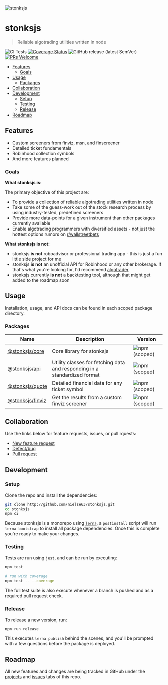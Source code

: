 ![stonksjs](https://raw.githubusercontent.com/nielse63/stonksjs/gh-pages/img/banner.svg)

# stonksjs

> Reliable algotrading utilities written in node

![CI Tests](https://github.com/nielse63/stonksjs/workflows/CI%20Tests/badge.svg)
[![Coverage Status](https://coveralls.io/repos/github/nielse63/stonksjs/badge.svg?branch=master)](https://coveralls.io/github/nielse63/stonksjs?branch=master)
![GitHub release (latest SemVer)](https://img.shields.io/github/v/release/nielse63/stonksjs?style=flat-square)
[![PRs Welcome](https://img.shields.io/badge/PRs-welcome-brightgreen.svg?style=flat-square)](http://makeapullrequest.com)

- [Features](#features)
  - [Goals](#goals)
- [Usage](#usage)
  - [Packages](#packages)
- [Collaboration](#collaboration)
- [Development](#development)
  - [Setup](#setup)
  - [Testing](#testing)
  - [Release](#release)
- [Roadmap](#roadmap)

## Features

- Custom screeners from finviz, msn, and finscreener
- Detailed ticket fundamentals
- Robinhood collection symbols
- And more features planned

### Goals

**What stonksjs is:**

The primary objective of this project are:

- To provide a collection of reliable algotrading utilities written in node
- Take some of the guess-work out of the stock research process by using industry-tested, predefined
  screeners
- Provide more data-points for a given instrument than other packages currently available
- Enable algotrading programmers with diversified assets - not just the hottest options rumors on
  [r/wallstreetbets](https://reddit.com/r/wallstreetbets)

**What stonksjs is not:**

- stonksjs **is not** roboadvisor or professional trading app - this is just a fun little side
  project for me
- stonksjs **is not** an unofficial API for Robinhood or any other brokerage. If that's what you're
  looking for, I'd recommend [algotrader](https://github.com/torreyleonard/algotrader)
- stonksjs currently **is not** a backtesting tool, although that might get added to the roadmap
  soon

## Usage

Installation, usage, and API docs can be found in each scoped package directory.

### Packages

| Name                                                                                 | Description                                                               | Version                                                                                            |
| ------------------------------------------------------------------------------------ | ------------------------------------------------------------------------- | -------------------------------------------------------------------------------------------------- |
| [@stonksjs/core](https://github.com/nielse63/stonksjs/tree/master/packages/core)     | Core library for stonksjs                                                 | ![npm (scoped)](https://img.shields.io/npm/v/@stonksjs/core?color=brightgreen&style=flat-square)   |
| [@stonksjs/api](https://github.com/nielse63/stonksjs/tree/master/packages/api)       | Utility classes for fetching data and responding in a standardized format | ![npm (scoped)](https://img.shields.io/npm/v/@stonksjs/api?color=brightgreen&style=flat-square)    |
| [@stonksjs/quote](https://github.com/nielse63/stonksjs/tree/master/packages/quote)   | Detailed financial data for any ticket symbol                             | ![npm (scoped)](https://img.shields.io/npm/v/@stonksjs/quote?color=brightgreen&style=flat-square)  |
| [@stonksjs/finviz](https://github.com/nielse63/stonksjs/tree/master/packages/finviz) | Get the results from a custom finviz screener                             | ![npm (scoped)](https://img.shields.io/npm/v/@stonksjs/finviz?color=brightgreen&style=flat-square) |

## Collaboration

Use the links below for feature requests, issues, or pull rquests:

- [New feature request](https://github.com/nielse63/stonksjs/issues/new?template=feature-request.md)
- [Defect/bug](https://github.com/nielse63/stonksjs/issues/new?template=bug.md)
- [Pull request](https://github.com/nielse63/stonksjs/compare)

## Development

### Setup

Clone the repo and install the dependencies:

```bash
git clone http://github.com/nielse63/stonksjs.git
cd stonksjs
npm ci
```

Because stonksjs is a monorepo using [`lerna`](https://github.com/lerna/lerna), a `postinstall`
script will run `lerna bootstrap` to install all package dependencies. Once this is complete you're
ready to make your changes.

### Testing

Tests are run using `jest`, and can be run by executing:

```bash
npm test

# run with coverage
npm test -- --coverage
```

The full test suite is also execute whenever a branch is pushed and as a required pull request
check.

### Release

To release a new version, run:

```bash
npm run release
```

This executes `lerna publish` behind the scenes, and you'll be prompted with a few questions before
the package is deployed.

## Roadmap

All new features and changes are being tracked in GitHub under the
[projects](https://github.com/nielse63/stonksjs/projects) and
[issues](https://github.com/nielse63/stonksjs/issues) tabs of this repo.
